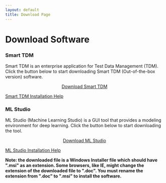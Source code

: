 ```yaml
---
layout: default
title: Download Page
---
```


<div class="post">
	<h1 class="pageTitle">Download Software</h1>
	<h3>Smart TDM</h3>
	<p>Smart TDM is an enterprise application for Test Data Management (TDM). Click the button below to start downloading Smart TDM (Out-of-the-box version) software.</p>
	<div align="center">
	<a href="https://github.com/ebaas/ebaas.github.io/releases/download/v.7.1.0-beta1/SmartTDM_x64_7.1.0_Setup.msi" class="next button__outline">Download Smart TDM</a>
	</div>
	<p>
	<a class="post-link" href="https://ebaas.github.io/blog/InstallSmartTDM/">Smart TDM Installation Help</a>
	</p>
	<h3>ML Studio</h3>
	<p>ML Studio (Machine Learning Studio) is a GUI tool that provides a modeling environment for deep learning. Click the button below to start downloading the tool.</p>
	<div align="center">
	<a href="https://github.com/ebaas/ebaas.github.io/releases/download/v.7.1.0-beta1/MLStudio_x64_1.0.0_Setup.msi" class="next button__outline">Download ML Studio</a>
	</div>
	<p>
		<a class="post-link" href="https://ebaas.github.io/blog/InstallSmartTDM/">ML Studio Installation Help</a>
	</p>
	<p><b>Note: the downloaded file is a Windows Installer file which should have ".msi" as an extension. Some browsers, like IE, might change the extension of the downloaded file to ".doc". You must rename the extension from ".doc" to ".msi" to install the software.</b></p>
</div>
